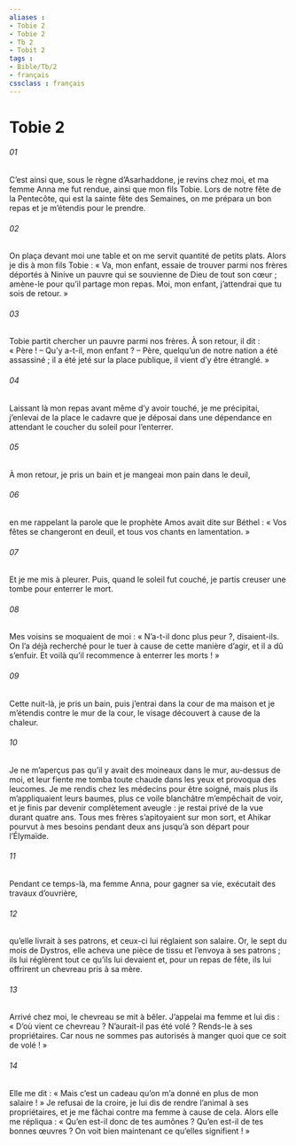 ```yaml
---
aliases : 
- Tobie 2
- Tobie 2
- Tb 2
- Tobit 2
tags : 
- Bible/Tb/2
- français
cssclass : français
---
```


# Tobie 2

###### 01
C’est ainsi que, sous le règne d’Asarhaddone, je revins chez moi, et ma femme Anna me fut rendue, ainsi que mon fils Tobie. Lors de notre fête de la Pentecôte, qui est la sainte fête des Semaines, on me prépara un bon repas et je m’étendis pour le prendre.
###### 02
On plaça devant moi une table et on me servit quantité de petits plats. Alors je dis à mon fils Tobie : « Va, mon enfant, essaie de trouver parmi nos frères déportés à Ninive un pauvre qui se souvienne de Dieu de tout son cœur ; amène-le pour qu’il partage mon repas. Moi, mon enfant, j’attendrai que tu sois de retour. »
###### 03
Tobie partit chercher un pauvre parmi nos frères. À son retour, il dit : « Père ! – Qu’y a-t-il, mon enfant ? – Père, quelqu’un de notre nation a été assassiné ; il a été jeté sur la place publique, il vient d’y être étranglé. »
###### 04
Laissant là mon repas avant même d’y avoir touché, je me précipitai, j’enlevai de la place le cadavre que je déposai dans une dépendance en attendant le coucher du soleil pour l’enterrer.
###### 05
À mon retour, je pris un bain et je mangeai mon pain dans le deuil,
###### 06
en me rappelant la parole que le prophète Amos avait dite sur Béthel :
« Vos fêtes se changeront en deuil,
et tous vos chants en lamentation. »
###### 07
Et je me mis à pleurer. Puis, quand le soleil fut couché, je partis creuser une tombe pour enterrer le mort.
###### 08
Mes voisins se moquaient de moi : « N’a-t-il donc plus peur ?, disaient-ils. On l’a déjà recherché pour le tuer à cause de cette manière d’agir, et il a dû s’enfuir. Et voilà qu’il recommence à enterrer les morts ! »
###### 09
Cette nuit-là, je pris un bain, puis j’entrai dans la cour de ma maison et je m’étendis contre le mur de la cour, le visage découvert à cause de la chaleur.
###### 10
Je ne m’aperçus pas qu’il y avait des moineaux dans le mur, au-dessus de moi, et leur fiente me tomba toute chaude dans les yeux et provoqua des leucomes. Je me rendis chez les médecins pour être soigné, mais plus ils m’appliquaient leurs baumes, plus ce voile blanchâtre m’empêchait de voir, et je finis par devenir complètement aveugle : je restai privé de la vue durant quatre ans. Tous mes frères s’apitoyaient sur mon sort, et Ahikar pourvut à mes besoins pendant deux ans jusqu’à son départ pour l’Élymaïde.
###### 11
Pendant ce temps-là, ma femme Anna, pour gagner sa vie, exécutait des travaux d’ouvrière,
###### 12
qu’elle livrait à ses patrons, et ceux-ci lui réglaient son salaire. Or, le sept du mois de Dystros, elle acheva une pièce de tissu et l’envoya à ses patrons ; ils lui réglèrent tout ce qu’ils lui devaient et, pour un repas de fête, ils lui offrirent un chevreau pris à sa mère.
###### 13
Arrivé chez moi, le chevreau se mit à bêler. J’appelai ma femme et lui dis : « D’où vient ce chevreau ? N’aurait-il pas été volé ? Rends-le à ses propriétaires. Car nous ne sommes pas autorisés à manger quoi que ce soit de volé ! »
###### 14
Elle me dit : « Mais c’est un cadeau qu’on m’a donné en plus de mon salaire ! » Je refusai de la croire, je lui dis de rendre l’animal à ses propriétaires, et je me fâchai contre ma femme à cause de cela. Alors elle me répliqua : « Qu’en est-il donc de tes aumônes ? Qu’en est-il de tes bonnes œuvres ? On voit bien maintenant ce qu’elles signifient ! »
